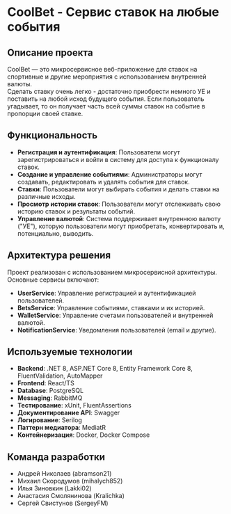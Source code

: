 # CoolBet - Сервис ставок на любые события

## Описание проекта

CoolBet — это микросервисное веб-приложение для ставок на спортивные и другие мероприятия с использованием внутренней валюты.   
Сделать ставку очень легко - достаточно приобрести немного УЕ и поставить на любой исход будущего события. Если пользователь угадывает, то он получает часть всей суммы ставок на событие в пропорции своей ставке.

## Функциональность

- **Регистрация и аутентификация**: Пользователи могут зарегистрироваться и войти в систему для доступа к функционалу ставок.
- **Создание и управление событиями**: Администраторы могут создавать, редактировать и удалять события для ставок.
- **Ставки**: Пользователи могут выбирать события и делать ставки на различные исходы.
- **Просмотр истории ставок**: Пользователи могут отслеживать свою историю ставок и результаты событий.
- **Управление валютой**: Система поддерживает внутреннюю валюту ("УЕ"), которую пользователи могут приобретать, конвертировать и, потенциально, выводить.

## Архитектура решения

Проект реализован с использованием микросервисной архитектуры. Основные сервисы включают:

- **UserService**: Управление регистрацией и аутентификацией пользователей.
- **BetsService**: Управление событиями, ставками и их историей.
- **WalletService**: Управление счетами пользователей и внутренней валютой.
- **NotificationService**: Уведомления пользователей (email и другие).

## Используемые технологии

- **Backend**: .NET 8, ASP.NET Core 8, Entity Framework Core 8, FluentValidation, AutoMapper
- **Frontend**: React/TS
- **Database**: PostgreSQL
- **Messaging**: RabbitMQ
- **Тестирование**: xUnit, FluentAssertions
- **Документирование API**: Swagger
- **Логирование**: Serilog
- **Паттерн медиатора**: MediatR
- **Контейнеризация**: Docker, Docker Compose

## Команда разработки

- Андрей Николаев (abramson21)
- Михаил Скородумов (mihalych852)
- Илья Зиновкин (Lakki02)
- Анастасия Смолянинова (Kralichka)
- Сергей Свистунов (SergeyFM)
